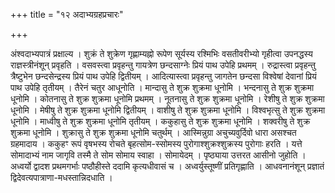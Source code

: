 +++
title = "१२ अदाभ्यग्रहप्रचारः"

+++

अंश्वदाभ्यपात्रं प्रक्षाल्य । शुक्रं ते शुक्रेण गृह्णाम्यह्नो रूपेण सूर्यस्य रश्मिभिः वसतीवरीभ्यो गृहीत्वा उपनद्धस्य राज्ञस्त्रीनंशून् प्रवृहति । वसवस्त्वा प्रवृहन्तु गायत्रेण छन्दसाग्नेः प्रियं पाथ उपेहि प्रथमम् । रुद्रास्त्वा प्रवृहन्तु त्रैष्टुभेन छन्दसेन्द्रस्य प्रियं पाथ उपेहि द्वितीयम् । आदित्यास्त्वा प्रवृहन्तु जागतेन छन्दसा विश्वेषां देवानां प्रियं पाथ उपेहि तृतीयम् । तैरेनं चतुर आधूनोति । मान्दासु ते शुक्र शुक्रमा धूनोमि । भन्दनासु ते शुक्र शुक्रमा धूनोमि । कोतनासु ते शुक्र शुक्रमा धूनोमि प्रथमम् । नूतनासु ते शुक्र शुक्रमा धूनोमि । रेशीषु ते शुक्र शुक्रमा धूनोमि । मेषीषु ते शुक्र शुक्रमा धूनोमि द्वितीयम् । वाशीषु ते शुक्र शुक्रमा धूनोमि । विश्वभृत्सु ते शुक्र शुक्रमा धूनोमि । माध्वीषु ते शुक्र शुक्रमा धूनोमि तृतीयम् । ककुहासु ते शुक्र शुक्रमा धूनोमि । शक्वरीषु ते शुक्र शुक्रमा धूनोमि । शुक्रासु ते शुक्र शुक्रमा धूनोमि चतुर्थम् । आस्मिन्नुग्रा अचुच्यवुर्दिवो धारा असश्चत ग्रहमादाय । ककुहꣳ रूपं वृषभस्य रोचते बृहत्सोम-स्सोमस्य पुरोगाश्शुक्रश्शुक्रस्य पुरोगाः हरति । यत्ते सोमादाभ्यं नाम जागृवि तस्मै ते सोम सोमाय स्वाहा । सोमायेदम् । पृष्ठ्याया उत्तरत आसीनो जुहोति । अध्वर्यो द्वादश प्रथमगर्भाः पष्ठौहीस्ते ददामि कृत्यधीवासं च । अध्वर्युस्तूष्णीं प्रतिगृह्णाति । आधवनानंशून् प्रज्ञातं द्विदेवत्यपात्राणा-मधस्तान्निदधाति ।
